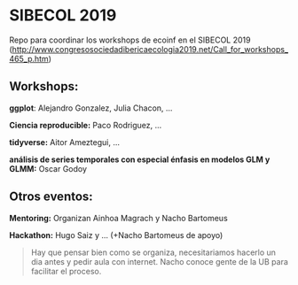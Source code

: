 # SIBECOL 2019

Repo para coordinar los workshops de ecoinf en el SIBECOL 2019 (http://www.congresosociedadibericaecologia2019.net/Call_for_workshops_465_p.htm)

## Workshops: 

**ggplot**: Alejandro Gonzalez, Julia Chacon, ...  

**Ciencia reproducible:** Paco Rodriguez, ...

**tidyverse:** Aitor Ameztegui, ... 

**análisis de series temporales con especial énfasis en modelos GLM y GLMM:** Oscar Godoy

## Otros eventos: 

**Mentoring:** Organizan Ainhoa Magrach y Nacho Bartomeus  

**Hackathon:** Hugo Saiz y ...   (+Nacho Bartomeus de apoyo)  
> Hay que pensar bien como se organiza, necesitariamos hacerlo un dia antes y pedir aula con internet. Nacho conoce gente de la UB para facilitar el proceso.

